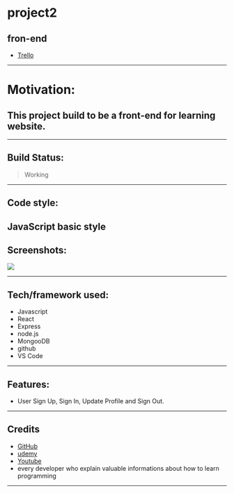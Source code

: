 # project2
## fron-end
* [Trello](https://trello.com/b/KBjdx3N3/project2)
---
# Motivation:
This project build to be a front-end for learning website.
---
---
## Build Status:

> Working
---

## Code style:
JavaScript basic style
---
## Screenshots:
![](https://i.pinimg.com/564x/61/09/8c/61098c90e4c1ad4bdccc89265e622834.jpg)

---
## Tech/framework used:
* Javascript
* React
* Express
* node.js
* MongooDB
* github
* VS Code
---

## Features:
* User Sign Up, Sign In, Update Profile and Sign Out.
---
<!-- ## Installation:
Provide step by step series of examples and explanations about how to get a development env running.

## API Reference:
For medium size to larger projects it is important to at least provide a link to where the API reference docs live.


## How to use?
If people like your project they’ll want to learn how they can use it. To do so include step by step guide to use your project. -->

<!-- ## Contribute:
Let people know how they can contribute into your project. A contributing guideline will be a big plus. -->

## Credits
* [GitHub](www.github.com)
* [udemy](https://www.udemy.com/)
* [Youtube](youtube)
* every developer who explain valuable informations about how to learn programming
---